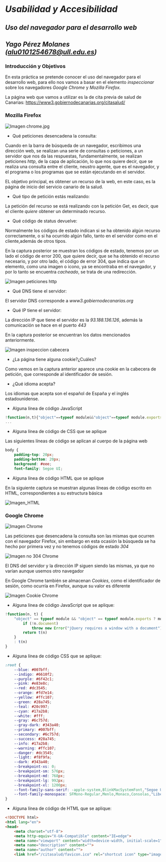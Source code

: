 # __*Usabilidad y Accesibilidad*__
## __*Uso del navegador para el desarrollo web*__
## __*Yago Pérez Molanes (alu0101254678@ull.edu.es)*__

### __Introducción y Objetivos__

En esta práctica se pretende conocer el uso del navegador para el desarrollo web, para ello nos vamos a basar
en el elemento *inspeccionar* sobre los navegadores *Google Chrome* y *Mozilla Firefox.*

La página web que vamos a utilizar es la de cita previa de salud de Canarias: <https://www3.gobiernodecanarias.org/citasalud/>

### __Mozilla Firefox__

![Imagen chrome.jpg](https://raw.githubusercontent.com/alu0101254678/uya-2021-Uso-navegador-web/main/img/firefox.png)

* Qué peticiones desencadena la consulta:

Cuando en la barra de búsqueda de un navegador, escribimos una dirección web, se realizan una serie de consultas o peticiones, a un servidor
que nos da las respuestas, fundamentalmente, se realizan peticiones *http*, de la capa de aplicación, lo que nos quiere decir, que se realiza
una consulta entre el cliente, neustro agente, que es el navegador, y el programa o los programas que se están ejecutando en el servidor.

EL objetivo principal, es obtener un recurso de la web, en este caso, es la página de inicio del servicio canario de la salud.

* Qué tipo de petición estás realizando:

La petición del recurso se está realizando con la petición Get, es decir, que el cliente *quiere* obtener un determinado recurso.

* Qué código de status devuelve:

Normalmente los códigos de estado indican si se ha obtenido algún recurso correctamente, o si ha ocurrido algún fallo, tanto en el servidor
como en el cliente,además de otros tipos.

En la captura posterior se muestran los códigos de estado, tenemos por un lado el código de error 200, que quiere decir, que se ha obtenido el recurso
necesario, y por otro lado, el código de error 304, que indica que un elemento, como una imagen o icono, ya se encontraba en el navegador, y por lo tanto
se encuentra *cacheado*, se trata de una redirección.

![Imagen peticiones http](https://github.com/alu0101254678/uya-2021-Uso-navegador-web/blob/main/img/captura_peticiones_http.png?raw=true)

* Qué DNS tiene el servidor:

El servidor DNS corresponde a *www3.gobiernodecanarias.org*

* Qué IP tiene el servidor:

La dirección IP que tiene el servidor es la *93.188.136.126*, además la comunicación se hace en el puerto *443*

En la captura posterior se encuentran los datos mencionados anteriormente.

![Imagen inspeccion cabecera](https://github.com/alu0101254678/uya-2021-Uso-navegador-web/blob/main/img/captura_cabeceras_inspeccion.png?raw=true)

* ¿La página tiene alguna cookie?¿Cuáles?

Como vemos en la captura anterior aparece una cookie en la cabecera de petición, que corresponde al identificador de sesión.

* ¿Qué idioma acepta?

Los idiomas que acepta son el español de España y el inglés estadounidense.

* Alguna línea de código JavaScript

```JavaScript
!function(n,t){"object"==typeof module&&"object"==typeof module.exports?module.expo
...
```

* Alguna línea de código de CSS que se aplique

Las siguientes líneas de código se aplican al cuerpo de la página web

```CSS
body {
    padding-top: 20px;
    padding-bottom: 20px;
    background: #eee;
    font-family: Segoe UI;

```

* Alguna línea de código HTML que se aplique

En la siguiente captura se muestran algunas líneas de código escrito en HTML, correspondientes a su estructura básica

![Imagen_HTML](https://github.com/alu0101254678/uya-2021-Uso-navegador-web/blob/main/img/captura_lineas_HTML.PNG?raw=true)

### __Google Chrome__

![Imagen Chrome](https://raw.githubusercontent.com/alu0101254678/uya-2021-Uso-navegador-web/main/img/chrome.jpg)

Las peticiones que desencadena la consulta son las mismas que ocurren con el navegador Firefox, sin embargo en esta ocasión 
la búsqueda se ha hecho por primera vez y no tenemos códigos de estado *304*

![Imagen no 304 Chrome](https://raw.githubusercontent.com/alu0101254678/uya-2021-Uso-navegador-web/main/img/captura_chrome_inspeccion_200.PNG)

El DNS del servidor y la dirección IP siguen siendo las mismas, ya que no varían aunque usemos otro navegador

En Google Chrome también se almacenan *Cookies*, como el identificador de sesión, como ocurría en Firefox, aunque su valor
es diferente

![Imagen Cookie Chrome](https://raw.githubusercontent.com/alu0101254678/uya-2021-Uso-navegador-web/main/img/captura_chrome_inspeccion_cookie.PNG)

* Alguna línea de código JavaScript que se aplique:

```JavaScript
!function(n, t) {
    "object" == typeof module && "object" == typeof module.exports ? module.exports = n.document ? t(n, !0) : function(n) {
        if (!n.document)
            throw new Error("jQuery requires a window with a document");
        return t(n)
    }
    : t(n)
}
```

* Alguna línea de código CSS que se aplique:

```CSS
:root {
    --blue: #007bff;
    --indigo: #6610f2;
    --purple: #6f42c1;
    --pink: #e83e8c;
    --red: #dc3545;
    --orange: #fd7e14;
    --yellow: #ffc107;
    --green: #28a745;
    --teal: #20c997;
    --cyan: #17a2b8;
    --white: #fff;
    --gray: #6c757d;
    --gray-dark: #343a40;
    --primary: #007bff;
    --secondary: #6c757d;
    --success: #28a745;
    --info: #17a2b8;
    --warning: #ffc107;
    --danger: #dc3545;
    --light: #f8f9fa;
    --dark: #343a40;
    --breakpoint-xs: 0;
    --breakpoint-sm: 576px;
    --breakpoint-md: 768px;
    --breakpoint-lg: 992px;
    --breakpoint-xl: 1200px;
    --font-family-sans-serif: -apple-system,BlinkMacSystemFont,"Segoe UI",Roboto,"Helvetica Neue",Arial,"Noto Sans",sans-serif,"Apple Color Emoji","Segoe UI Emoji","Segoe UI Symbol","Noto Color Emoji";
    --font-family-monospace: SFMono-Regular,Menlo,Monaco,Consolas,"Liberation Mono","Courier New",monospace
}
```

* Alguna línea de código de HTML que se aplique:

```HTML
<!DOCTYPE html>
<html lang="en">
<head>
    <meta charset="utf-8">
    <meta http-equiv="X-UA-Compatible" content="IE=edge">
    <meta name="viewport" content="width=device-width, initial-scale=1">
    <meta name="description" content="">
    <meta name="author" content="">
    <link href="/citasalud/favicon.ico" rel="shortcut icon" type="image/x-icon" />
```









